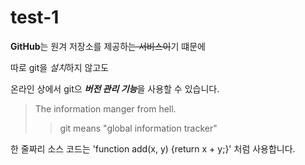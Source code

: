 # test-1

**GitHub**는 원겨 저장소를 제공하~~는 서비스이~~기 떄문에

따로 git을 *설치*하지 않고도

온라인 상에서 git으 ***버전 관리 기능***을 사용할 수 있습니다.

> The information manger from hell.
>> git means "global information tracker"

한 줄짜리 소스 코드는 'function add(x, y) {return x + y;}' 처럼 사용합니다.
